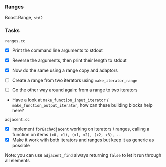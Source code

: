 ### Ranges

Boost.Range, `std2`

### Tasks

`ranges.cc`

- [x] Print the command line arguments to stdout
- [x] Reverse the arguments, then print their length to stdout
- [x] Now do the same using a range copy and adaptors

- [ ] Create a range from two iterators using `make_iterator_range`
- [ ] Go the other way around again: from a range to two iterators

- Have a look at `make_function_input_iterator` / `make_function_output_iterator`, how can these building blocks help here?

`adjacent.cc`

- [x] Implement `forEachAdjacent` working on iterators / ranges, calling a function on items `(x0, x1), (x1, x2), (x2, x3), ..`
- [x] Make it work with both iterators and ranges but keep it as generic as possible

Note: you can use `adjacent_find` always returning `false` to let it run through all elements
